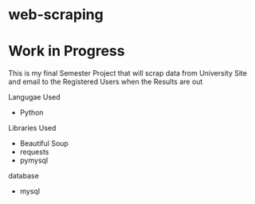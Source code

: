 # web-scraping
#           Work in Progress
This is my final Semester Project that will scrap data from University Site and email to the Registered Users when the Results are out

Langugae Used 
- Python

Libraries Used
- Beautiful  Soup
- requests
- pymysql

database
- mysql
